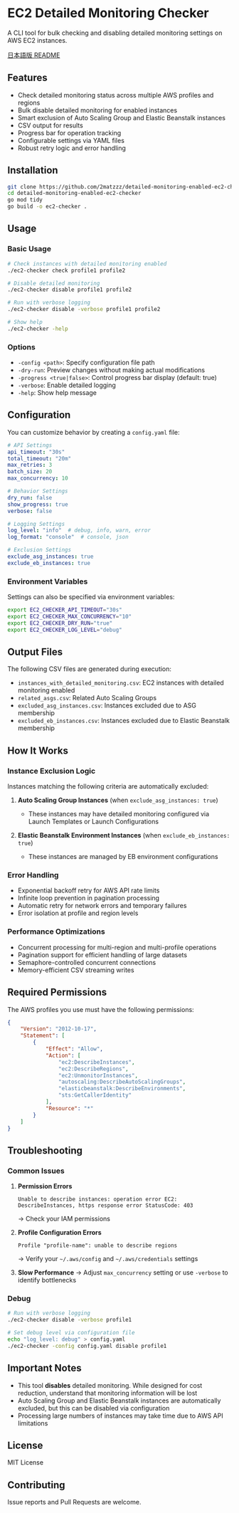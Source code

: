 # EC2 Detailed Monitoring Checker

A CLI tool for bulk checking and disabling detailed monitoring settings on AWS EC2 instances.

[日本語版 README](README_ja.md)

## Features

- Check detailed monitoring status across multiple AWS profiles and regions
- Bulk disable detailed monitoring for enabled instances
- Smart exclusion of Auto Scaling Group and Elastic Beanstalk instances
- CSV output for results
- Progress bar for operation tracking
- Configurable settings via YAML files
- Robust retry logic and error handling

## Installation

```bash
git clone https://github.com/2matzzz/detailed-monitoring-enabled-ec2-checker.git
cd detailed-monitoring-enabled-ec2-checker
go mod tidy
go build -o ec2-checker .
```

## Usage

### Basic Usage

```bash
# Check instances with detailed monitoring enabled
./ec2-checker check profile1 profile2

# Disable detailed monitoring
./ec2-checker disable profile1 profile2

# Run with verbose logging
./ec2-checker disable -verbose profile1 profile2

# Show help
./ec2-checker -help
```

### Options

- `-config <path>`: Specify configuration file path
- `-dry-run`: Preview changes without making actual modifications
- `-progress <true|false>`: Control progress bar display (default: true)
- `-verbose`: Enable detailed logging
- `-help`: Show help message

## Configuration

You can customize behavior by creating a `config.yaml` file:

```yaml
# API Settings
api_timeout: "30s"
total_timeout: "20m"
max_retries: 3
batch_size: 20
max_concurrency: 10

# Behavior Settings
dry_run: false
show_progress: true
verbose: false

# Logging Settings
log_level: "info"  # debug, info, warn, error
log_format: "console"  # console, json

# Exclusion Settings
exclude_asg_instances: true
exclude_eb_instances: true
```

### Environment Variables

Settings can also be specified via environment variables:

```bash
export EC2_CHECKER_API_TIMEOUT="30s"
export EC2_CHECKER_MAX_CONCURRENCY="10"
export EC2_CHECKER_DRY_RUN="true"
export EC2_CHECKER_LOG_LEVEL="debug"
```

## Output Files

The following CSV files are generated during execution:

- `instances_with_detailed_monitoring.csv`: EC2 instances with detailed monitoring enabled
- `related_asgs.csv`: Related Auto Scaling Groups
- `excluded_asg_instances.csv`: Instances excluded due to ASG membership
- `excluded_eb_instances.csv`: Instances excluded due to Elastic Beanstalk membership

## How It Works

### Instance Exclusion Logic

Instances matching the following criteria are automatically excluded:

1. **Auto Scaling Group Instances** (when `exclude_asg_instances: true`)
   - These instances may have detailed monitoring configured via Launch Templates or Launch Configurations

2. **Elastic Beanstalk Environment Instances** (when `exclude_eb_instances: true`)
   - These instances are managed by EB environment configurations

### Error Handling

- Exponential backoff retry for AWS API rate limits
- Infinite loop prevention in pagination processing
- Automatic retry for network errors and temporary failures
- Error isolation at profile and region levels

### Performance Optimizations

- Concurrent processing for multi-region and multi-profile operations
- Pagination support for efficient handling of large datasets
- Semaphore-controlled concurrent connections
- Memory-efficient CSV streaming writes

## Required Permissions

The AWS profiles you use must have the following permissions:

```json
{
    "Version": "2012-10-17",
    "Statement": [
        {
            "Effect": "Allow",
            "Action": [
                "ec2:DescribeInstances",
                "ec2:DescribeRegions",
                "ec2:UnmonitorInstances",
                "autoscaling:DescribeAutoScalingGroups",
                "elasticbeanstalk:DescribeEnvironments",
                "sts:GetCallerIdentity"
            ],
            "Resource": "*"
        }
    ]
}
```

## Troubleshooting

### Common Issues

1. **Permission Errors**
   ```
   Unable to describe instances: operation error EC2: DescribeInstances, https response error StatusCode: 403
   ```
   → Check your IAM permissions

2. **Profile Configuration Errors**
   ```
   Profile "profile-name": unable to describe regions
   ```
   → Verify your `~/.aws/config` and `~/.aws/credentials` settings

3. **Slow Performance**
   → Adjust `max_concurrency` setting or use `-verbose` to identify bottlenecks

### Debug

```bash
# Run with verbose logging
./ec2-checker disable -verbose profile1

# Set debug level via configuration file
echo "log_level: debug" > config.yaml
./ec2-checker -config config.yaml disable profile1
```

## Important Notes

- This tool **disables** detailed monitoring. While designed for cost reduction, understand that monitoring information will be lost
- Auto Scaling Group and Elastic Beanstalk instances are automatically excluded, but this can be disabled via configuration
- Processing large numbers of instances may take time due to AWS API limitations

## License

MIT License

## Contributing

Issue reports and Pull Requests are welcome.

